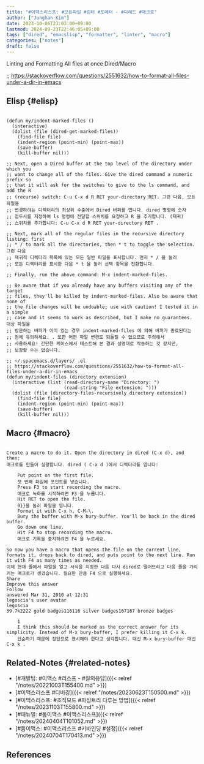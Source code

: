 ```yaml
---
title: "#이맥스리스프: #모든파일 #린터 #포메터 - #디레드 #매크로"
author: ["Junghan Kim"]
date: 2023-10-06T23:03:00+09:00
lastmod: 2024-09-23T22:46:05+09:00
tags: ["dired", "emacslisp", "formatter", "linter", "macro"]
categories: ["notes"]
draft: false
---
```


Linting and Formatting All files at once Dired/Macro

;; <https://stackoverflow.com/questions/2551632/how-to-format-all-files-under-a-dir-in-emacs>


## Elisp {#elisp}



```elisp

(defun my/indent-marked-files ()
  (interactive)
  (dolist (file (dired-get-marked-files))
    (find-file file)
    (indent-region (point-min) (point-max))
    (save-buffer)
    (kill-buffer nil)))

;; Next, open a Dired buffer at the top level of the directory under which you
;; want to change all of the files. Give the dired command a numeric prefix so
;; that it will ask for the switches to give to the ls command, and add the R
;; (recurse) switch: C-u C-x d R RET your-directory RET. 그런 다음, 모든 파일을
;; 변경하려는 디렉터리의 최상위 수준에서 Dired 버퍼를 엽니다. dired 명령에 숫자
;; 접두사를 지정하여 ls 명령에 전달할 스위치를 요청하고 R 을 추가합니다. (재귀)
;; 스위치를 추가합니다: C-u C-x d R RET your-directory RET .

;; Next, mark all of the regular files in the recursive directory listing: first
;; * / to mark all the directories, then * t to toggle the selection. 그런 다음
;; 재귀적 디렉터리 목록에 있는 모든 일반 파일을 표시합니다. 먼저 * / 을 눌러
;; 모든 디렉터리를 표시한 다음 * t 을 눌러 선택 항목을 전환합니다.

;; Finally, run the above command: M-x indent-marked-files.

;; Be aware that if you already have any buffers visiting any of the target
;; files, they'll be killed by indent-marked-files. Also be aware that none of
;; the file changes will be undoable; use with caution! I tested it in a simple
;; case and it seems to work as described, but I make no guarantees. 대상 파일을
;; 방문하는 버퍼가 이미 있는 경우 indent-marked-files 에 의해 버퍼가 종료된다는
;; 점에 유의하세요. . 또한 어떤 파일 변경도 되돌릴 수 없으므로 주의해서
;; 사용하세요! 간단한 케이스에서 테스트해 본 결과 설명대로 작동하는 것 같지만,
;; 보장할 수는 없습니다.

;; ~/.spacemacs.d/layers/ .el
;; https://stackoverflow.com/questions/2551632/how-to-format-all-files-under-a-dir-in-emacs
(defun my/indent-files (directory extension)
  (interactive (list (read-directory-name "Directory: ")
                     (read-string "File extension: ")))
  (dolist (file (directory-files-recursively directory extension))
    (find-file file)
    (indent-region (point-min) (point-max))
    (save-buffer)
    (kill-buffer nil)))
```


## Macro {#macro}



```text

Create a macro to do it. Open the directory in dired (C-x d), and then:
매크로를 만들어 실행합니다. dired ( C-x d )에서 디렉터리를 엽니다:

    Put point on the first file.
    첫 번째 파일에 포인트를 넣습니다.
    Press F3 to start recording the macro.
    매크로 녹화를 시작하려면 F3 을 누릅니다.
    Hit RET to open the file.
    0}}을 눌러 파일을 엽니다.
    Format it with C-x h, C-M-\.
    Bury the buffer with M-x bury-buffer. You'll be back in the dired buffer.
    Go down one line.
    Hit F4 to stop recording the macro.
    매크로 기록을 중지하려면 F4 을 누르세요.

So now you have a macro that opens the file on the current line, formats it, drops back to dired, and puts point to the next line. Run it with F4 as many times as needed.
이제 현재 줄에서 파일을 열고 서식을 지정한 다음 다시 dired로 떨어뜨리고 다음 줄을 가리키는 매크로가 생겼습니다. 필요한 만큼 F4 으로 실행하세요.
Share
Improve this answer
Follow
answered Mar 31, 2010 at 12:31
legoscia's user avatar
legoscia
39.7k2222 gold badges116116 silver badges167167 bronze badges

    1
    I think this should be marked as the correct answer for its simplicity. Instead of M-x bury-buffer, I prefer killing it C-x k.
    단순하기 때문에 정답으로 표시해야 한다고 생각합니다. 대신 M-x bury-buffer 대신 C-x k .
```


## Related-Notes {#related-notes}

-   [#개발팁: #이맥스 #리스프 - #질의응답]({{< relref "/notes/20221003T155400.md" >}})
-   [#이맥스리스프 #디버깅]({{< relref "/notes/20230623T150500.md" >}})
-   [#이맥스리스프: #조직모드 #파싱트리 다루는 방법]({{< relref "/notes/20231103T155800.md" >}})
-   [#매뉴얼: #둠이맥스 #이맥스리스프]({{< relref "/notes/20240404T101052.md" >}})
-   [#둠이맥스: #이맥스리스프 #키바인딩 #설정]({{< relref "/notes/20240704T170413.md" >}})

## References

<style>.csl-entry{text-indent: -1.5em; margin-left: 1.5em;}</style><div class="csl-bib-body">
</div>
